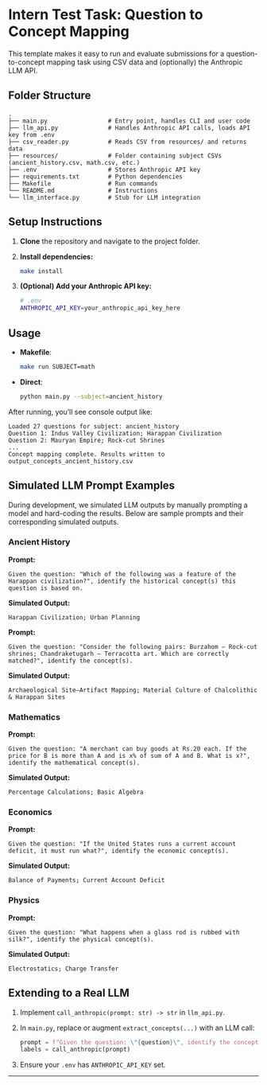 # Intern Test Task: Question to Concept Mapping

This template makes it easy to run and evaluate submissions for a question-to-concept mapping task using CSV data and (optionally) the Anthropic LLM API.

## Folder Structure

```
.
├── main.py                 # Entry point, handles CLI and user code
├── llm_api.py              # Handles Anthropic API calls, loads API key from .env
├── csv_reader.py           # Reads CSV from resources/ and returns data
├── resources/              # Folder containing subject CSVs (ancient_history.csv, math.csv, etc.)
├── .env                    # Stores Anthropic API key
├── requirements.txt        # Python dependencies
├── Makefile                # Run commands
└── README.md               # Instructions
└── llm_interface.py        # Stub for LLM integration
```

## Setup Instructions

1. **Clone** the repository and navigate to the project folder.
2. **Install dependencies:**

   ```bash
   make install
   ```
3. **(Optional) Add your Anthropic API key:**

   ```bash
   # .env
   ANTHROPIC_API_KEY=your_anthropic_api_key_here
   ```

## Usage

* **Makefile**:

  ```bash
  make run SUBJECT=math
  ```
* **Direct**:

  ```bash
  python main.py --subject=ancient_history
  ```

After running, you’ll see console output like:

```
Loaded 27 questions for subject: ancient_history
Question 1: Indus Valley Civilization; Harappan Civilization
Question 2: Mauryan Empire; Rock-cut Shrines
...
Concept mapping complete. Results written to output_concepts_ancient_history.csv
```

## Simulated LLM Prompt Examples

During development, we simulated LLM outputs by manually prompting a model and hard-coding the results. Below are sample prompts and their corresponding simulated outputs.

### Ancient History

**Prompt:**

```
Given the question: "Which of the following was a feature of the Harappan civilization?", identify the historical concept(s) this question is based on.
```

**Simulated Output:**

```
Harappan Civilization; Urban Planning
```

**Prompt:**

```
Given the question: "Consider the following pairs: Burzahom – Rock-cut shrines; Chandraketugarh – Terracotta art. Which are correctly matched?", identify the concept(s).
```

**Simulated Output:**

```
Archaeological Site–Artifact Mapping; Material Culture of Chalcolithic & Harappan Sites
```

### Mathematics

**Prompt:**

```
Given the question: "A merchant can buy goods at Rs.20 each. If the price for B is more than A and is x% of sum of A and B. What is x?", identify the mathematical concept(s).
```

**Simulated Output:**

```
Percentage Calculations; Basic Algebra
```

### Economics

**Prompt:**

```
Given the question: "If the United States runs a current account deficit, it must run what?", identify the economic concept(s).
```

**Simulated Output:**

```
Balance of Payments; Current Account Deficit
```

### Physics

**Prompt:**

```
Given the question: "What happens when a glass rod is rubbed with silk?", identify the physical concept(s).
```

**Simulated Output:**

```
Electrostatics; Charge Transfer
```

## Extending to a Real LLM

1. Implement `call_anthropic(prompt: str) -> str` in `llm_api.py`.
2. In `main.py`, replace or augment `extract_concepts(...)` with an LLM call:

   ```python
   prompt = f"Given the question: \"{question}\", identify the concept(s)."
   labels = call_anthropic(prompt)
   ```
3. Ensure your `.env` has `ANTHROPIC_API_KEY` set.

---
